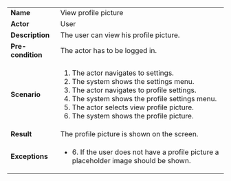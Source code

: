 <table>
    <tr>
        <td>
            <strong>Name</strong>
        </td>
        <td>
            View profile picture
        </td>
    </tr>
    <tr>
        <td>
            <strong>Actor</strong>
        </td>
        <td>
            User
        </td>
    </tr>
    <tr>
        <td>
            <strong>Description</strong>            
        </td>
        <td>
            The user can view his profile picture.
        </td>
    </tr>
    <tr>
        <td>
            <strong>Pre-condition</strong>
        </td>
        <td>
            The actor has to be logged in.
        </td>
    </tr>
    <tr>
        <td>
            <strong>Scenario</strong>
        </td>
        <td>
            <ol>
                <li>
                    The actor navigates to settings.
                </li>
                <li>
                    The system shows the settings menu.
                </li>
                <li>
                    The actor navigates to profile settings.
                </li>
                <li>
                    The system shows the profile settings menu.
                </li>
                <li>
                    The actor selects view profile picture.
                </li>
                <li>
                    The system shows the profile picture.
                </li>
            </ol>
        </td>
    </tr>
    <tr>
        <td>
            <strong>Result</strong>
        </td>
        <td>
            The profile picture is shown on the screen.
        </td>
    </tr>
    <tr>
        <td>
            <strong>Exceptions</strong>
        </td>
        <td>
            <ul>
                <li>
                    6. If the user does not have a profile picture a placeholder image should be shown.
                </li>
            </ul>
        </td>
    </tr>      
</table>
